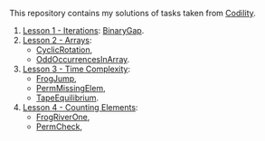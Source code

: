 This repository contains my solutions of tasks taken from [Codility](https://app.codility.com/programmers/lessons/2-arrays/).

1. [Lesson 1 - Iterations](https://app.codility.com/programmers/lessons/1-iterations/): [BinaryGap](https://app.codility.com/programmers/lessons/1-iterations/binary_gap/).
2. [Lesson 2 - Arrays](https://app.codility.com/programmers/lessons/2-arrays/):
   - [CyclicRotation](https://app.codility.com/programmers/lessons/2-arrays/cyclic_rotation/),
   - [OddOccurrencesInArray](https://app.codility.com/programmers/lessons/2-arrays/odd_occurrences_in_array/).
3. [Lesson 3 - Time Complexity](https://app.codility.com/programmers/lessons/3-time_complexity/):
   - [FrogJump](https://app.codility.com/programmers/lessons/3-time_complexity/frog_jmp/),
   - [PermMissingElem](https://app.codility.com/programmers/lessons/3-time_complexity/perm_missing_elem/),
   - [TapeEquilibrium](https://app.codility.com/programmers/lessons/3-time_complexity/tape_equilibrium/).
4. [Lesson 4 - Counting Elements](https://app.codility.com/programmers/lessons/4-counting_elements/):
   - [FrogRiverOne](https://app.codility.com/programmers/lessons/4-counting_elements/frog_river_one/),
   - [PermCheck](https://app.codility.com/programmers/lessons/4-counting_elements/perm_check/),
